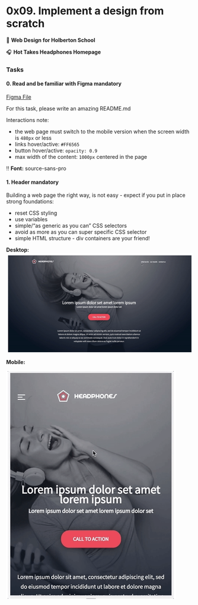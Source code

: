 # 0x09. Implement a design from scratch

:school_satchel: **Web Design for Holberton School**

:headphones: **Hot Takes Headphones Homepage**

### Tasks

#### 0. Read and be familiar with Figma mandatory
[Figma File](https://intranet.hbtn.io/rltoken/NxsDNicWs5KSlsR94kt52A)

For this task, please write an amazing README.md

Interactions note:
* the web page must switch to the mobile version when the screen width is ```480px``` or less
* links hover/active: ```#FF6565```
* button hover/active: ```opacity: 0.9```
* max width of the content: ```1000px``` centered in the page

:bangbang: **Font:** source-sans-pro

#### 1. Header mandatory
Building a web page the right way, is not easy - expect if you put in place strong foundations:

* reset CSS styling
* use variables
* simple/“as generic as you can” CSS selectors
* avoid as more as you can super specific CSS selector
* simple HTML structure - div containers are your friend!

**Desktop:**
![Desktop View](/images/desktop_view.png)

**Mobile:**

![Mobile View](/images/mobile_view.png)

